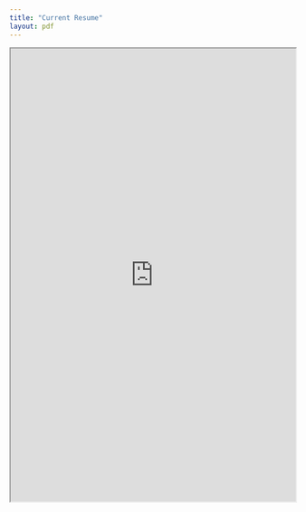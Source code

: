 ```yaml
---
title: "Current Resume"
layout: pdf
---
```


<iframe src="https://abenaa07.github.io/files/170509_cv.pdf " width="100%" height="800em"></iframe>
